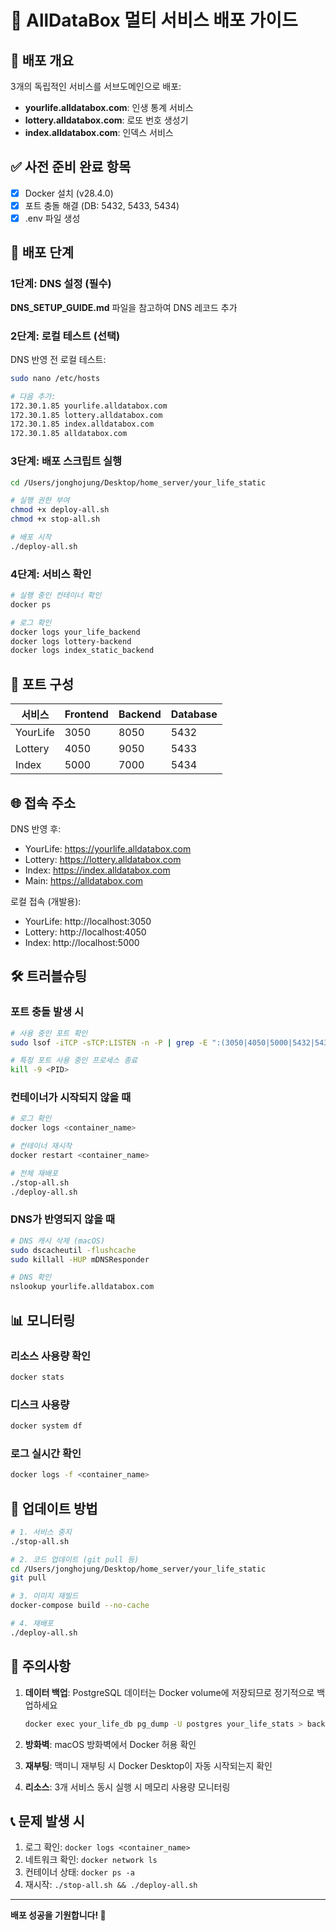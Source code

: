 # 🚀 AllDataBox 멀티 서비스 배포 가이드

## 📌 배포 개요

3개의 독립적인 서비스를 서브도메인으로 배포:
- **yourlife.alldatabox.com**: 인생 통계 서비스
- **lottery.alldatabox.com**: 로또 번호 생성기
- **index.alldatabox.com**: 인덱스 서비스

## ✅ 사전 준비 완료 항목

- [x] Docker 설치 (v28.4.0)
- [x] 포트 충돌 해결 (DB: 5432, 5433, 5434)
- [x] .env 파일 생성

## 🎯 배포 단계

### 1단계: DNS 설정 (필수)

**DNS_SETUP_GUIDE.md** 파일을 참고하여 DNS 레코드 추가

### 2단계: 로컬 테스트 (선택)

DNS 반영 전 로컬 테스트:
```bash
sudo nano /etc/hosts

# 다음 추가:
172.30.1.85 yourlife.alldatabox.com
172.30.1.85 lottery.alldatabox.com
172.30.1.85 index.alldatabox.com
172.30.1.85 alldatabox.com
```

### 3단계: 배포 스크립트 실행

```bash
cd /Users/jonghojung/Desktop/home_server/your_life_static

# 실행 권한 부여
chmod +x deploy-all.sh
chmod +x stop-all.sh

# 배포 시작
./deploy-all.sh
```

### 4단계: 서비스 확인

```bash
# 실행 중인 컨테이너 확인
docker ps

# 로그 확인
docker logs your_life_backend
docker logs lottery-backend
docker logs index_static_backend
```

## 🔧 포트 구성

| 서비스 | Frontend | Backend | Database |
|--------|----------|---------|----------|
| YourLife | 3050 | 8050 | 5432 |
| Lottery | 4050 | 9050 | 5433 |
| Index | 5000 | 7000 | 5434 |

## 🌐 접속 주소

DNS 반영 후:
- YourLife: https://yourlife.alldatabox.com
- Lottery: https://lottery.alldatabox.com
- Index: https://index.alldatabox.com
- Main: https://alldatabox.com

로컬 접속 (개발용):
- YourLife: http://localhost:3050
- Lottery: http://localhost:4050
- Index: http://localhost:5000

## 🛠️ 트러블슈팅

### 포트 충돌 발생 시
```bash
# 사용 중인 포트 확인
sudo lsof -iTCP -sTCP:LISTEN -n -P | grep -E ":(3050|4050|5000|5432|5433|5434|7000|8050|9050)"

# 특정 포트 사용 중인 프로세스 종료
kill -9 <PID>
```

### 컨테이너가 시작되지 않을 때
```bash
# 로그 확인
docker logs <container_name>

# 컨테이너 재시작
docker restart <container_name>

# 전체 재배포
./stop-all.sh
./deploy-all.sh
```

### DNS가 반영되지 않을 때
```bash
# DNS 캐시 삭제 (macOS)
sudo dscacheutil -flushcache
sudo killall -HUP mDNSResponder

# DNS 확인
nslookup yourlife.alldatabox.com
```

## 📊 모니터링

### 리소스 사용량 확인
```bash
docker stats
```

### 디스크 사용량
```bash
docker system df
```

### 로그 실시간 확인
```bash
docker logs -f <container_name>
```

## 🔄 업데이트 방법

```bash
# 1. 서비스 중지
./stop-all.sh

# 2. 코드 업데이트 (git pull 등)
cd /Users/jonghojung/Desktop/home_server/your_life_static
git pull

# 3. 이미지 재빌드
docker-compose build --no-cache

# 4. 재배포
./deploy-all.sh
```

## 📝 주의사항

1. **데이터 백업**: PostgreSQL 데이터는 Docker volume에 저장되므로 정기적으로 백업하세요
   ```bash
   docker exec your_life_db pg_dump -U postgres your_life_stats > backup.sql
   ```

2. **방화벽**: macOS 방화벽에서 Docker 허용 확인

3. **재부팅**: 맥미니 재부팅 시 Docker Desktop이 자동 시작되는지 확인

4. **리소스**: 3개 서비스 동시 실행 시 메모리 사용량 모니터링

## 📞 문제 발생 시

1. 로그 확인: `docker logs <container_name>`
2. 네트워크 확인: `docker network ls`
3. 컨테이너 상태: `docker ps -a`
4. 재시작: `./stop-all.sh && ./deploy-all.sh`

---

**배포 성공을 기원합니다! 🎉**
